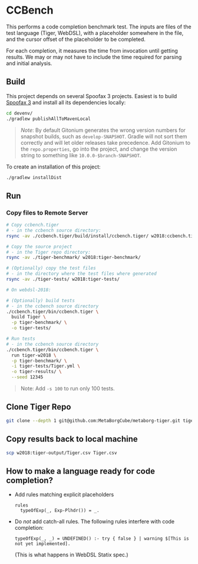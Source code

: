 # CCBench

This performs a code completion benchmark test. The inputs are files of the test language (Tiger, WebDSL), with a placeholder somewhere in the file, and the cursor offset of the placeholder to be completed.

For each completion, it measures the time from invocation until getting results. We may or may not have to include the time required for parsing and initial analysis.

## Build
This project depends on several Spoofax 3 projects. Easiest is to build [Spoofax 3][1] and install all its dependencies locally:

```sh
cd devenv/
./gradlew publishAllToMavenLocal
```

> *Note*: By default Gitonium generates the wrong version numbers for snapshot builds, such as `develop-SNAPSHOT`.
> Gradle will not sort them correctly and will let older releases take precedence. Add Gitonium to the `repo.properties`,
> go into the project, and change the version string to something like `10.0.0-$branch-SNAPSHOT`.

To create an installation of this project:

```sh
./gradlew installDist
```


## Run

### Copy files to Remote Server

```bash
# Copy ccbench.tiger
# - in the ccbench source directory:
rsync -av ./ccbench.tiger/build/install/ccbench.tiger/ w2018:ccbench.tiger

# Copy the source project
# - in the Tiger repo directory:
rsync -av ./tiger-benchmark/ w2018:tiger-benchmark/

# (Optionally) copy the test files
# - in the directory where the test files where generated
rsync -av ./tiger-tests/ w2018:tiger-tests/

# On webdsl-2018:

# (Optionally) build tests
# - in the ccbench source directory
./ccbench.tiger/bin/ccbench.tiger \
  build Tiger \
  -p tiger-benchmark/ \
  -o tiger-tests/

# Run tests
# - in the ccbench source directory
./ccbench.tiger/bin/ccbench.tiger \
  run tiger-w2018 \
  -p tiger-benchmark/ \
  -i tiger-tests/Tiger.yml \
  -o tiger-results/ \
  --seed 12345
```

> Note: Add `-s 100` to run only 100 tests.

## Clone Tiger Repo
```bash
git clone --depth 1 git@github.com:MetaBorgCube/metaborg-tiger.git tiger
```

## Copy results back to local machine

```bash
scp w2018:tiger-output/Tiger.csv Tiger.csv
```

## How to make a language ready for code completion?

- Add rules matching explicit placeholders

    ```
    rules
      typeOfExp(_, Exp-Plhdr()) = _.
    ```
    
- Do *not* add catch-all rules. The following rules interfere with code completion:

    ```
    typeOfExp(_, _) = UNDEFINED() :- try { false } | warning $[This is not yet implemented]. 
    ```

  (This is what happens in WebDSL Statix spec.)





[1]: git@github.com:metaborg/devenv.git
